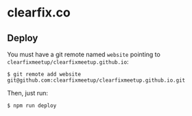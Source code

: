 # clearfix.co


## Deploy

You must have a git remote named `website` pointing to `clearfixmeetup/clearfixmeetup.github.io`:

    $ git remote add website git@github.com:clearfixmeetup/clearfixmeetup.github.io.git

Then, just run:

    $ npm run deploy
